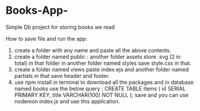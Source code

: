 # Books-App-
 Simple Db project for storing books we read

How to save file and run the app:
1. create a folder with any name and paste all the above contents.
2. create a folder named public : another folder assets store .svg (2 in total) in that folder in another folder named styles save style.css in that.
3. create a folder named views paste index.ejs and another folder named partials in that save header and footer.
4. use npm install in terminal to download all the packages and in database named books use the below query :
CREATE TABLE items (
  id SERIAL PRIMARY KEY,
  title VARCHAR(100) NOT NULL
);
save and you can use nodemon index.js and use this application.
